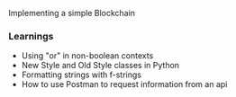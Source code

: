 Implementing a simple Blockchain

### Learnings
- Using "or" in non-boolean contexts
- New Style and Old Style classes in Python
- Formatting strings with f-strings
- How to use Postman to request information from an api